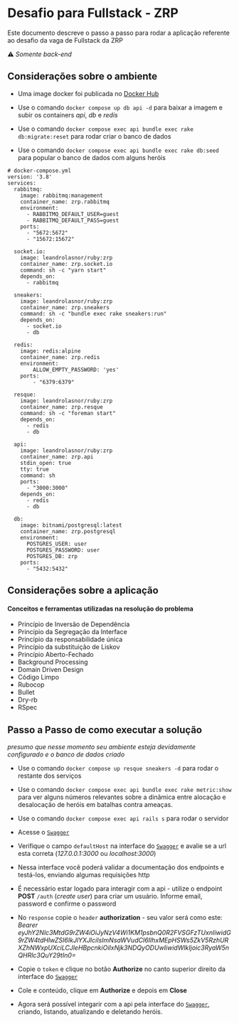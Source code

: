 # Desafio para Fullstack - ZRP

Este documento descreve o passo a passo para rodar a aplicação referente ao desafio da vaga de Fullstack da ZRP

:warning: _Somente back-end_

## Considerações sobre o ambiente

* Uma image docker foi publicada no [Docker Hub](https://hub.docker.com/layers/leandrolasnor/ruby/zrp/images/sha256-460c2139ac4b20ba8cb49d29bc4866b9292207ce12cc4d192a57234824d1f34a?context=repo)

* Use o comando `docker compose up db api -d` para baixar a imagem e subir os containers _api_, _db_ e _redis_
* Use o comando `docker compose exec api bundle exec rake db:migrate:reset` para rodar criar o banco de dados
* Use o comando `docker compose exec api bundle exec rake db:seed` para popular o banco de dados com alguns heróis

```
# docker-compose.yml
version: '3.8'
services:
  rabbitmq:
    image: rabbitmq:management
    container_name: zrp.rabbitmq
    environment:
      - RABBITMQ_DEFAULT_USER=guest
      - RABBITMQ_DEFAULT_PASS=guest
    ports:
      - "5672:5672"
      - "15672:15672"

  socket.io:
    image: leandrolasnor/ruby:zrp
    container_name: zrp.socket.io
    command: sh -c "yarn start"
    depends_on:
      - rabbitmq

  sneakers:
    image: leandrolasnor/ruby:zrp
    container_name: zrp.sneakers
    command: sh -c "bundle exec rake sneakers:run"
    depends_on:
      - socket.io
      - db

  redis:
    image: redis:alpine
    container_name: zrp.redis
    environment:
        ALLOW_EMPTY_PASSWORD: 'yes'
    ports:
        - "6379:6379"

  resque:
    image: leandrolasnor/ruby:zrp
    container_name: zrp.resque
    command: sh -c "foreman start"
    depends_on:
      - redis
      - db

  api:
    image: leandrolasnor/ruby:zrp
    container_name: zrp.api
    stdin_open: true
    tty: true
    command: sh
    ports:
      - "3000:3000"
    depends_on:
      - redis
      - db

  db:
    image: bitnami/postgresql:latest
    container_name: zrp.postgresql
    environment:
      POSTGRES_USER: user
      POSTGRES_PASSWORD: user
      POSTGRES_DB: zrp
    ports:
      - "5432:5432"

```

## Considerações sobre a aplicação

#### Conceitos e ferramentas utilizadas na resolução do problema
* Princípio de Inversão de Dependência
* Princípio da Segregação da Interface
* Princípio da responsabilidade única
* Princípio da substituição de Liskov
* Princípio Aberto-Fechado
* Background Processing
* Domain Driven Design
* Código Limpo
* Rubocop
* Bullet
* Dry-rb
* RSpec

## Passo a Passo de como executar a solução

_presumo que nesse momento seu ambiente esteja devidamente configurado e o banco de dados criado_

* Use o comando `docker compose up resque sneakers -d` para rodar o restante dos serviços
* Use o comando `docker compose exec api bundle exec rake metric:show` para ver alguns números relevantes sobre a dinâmica entre alocação e desalocação de heróis em batalhas contra ameaças.
* Use o comando `docker compose exec api rails s` para rodar o servidor
* Acesse o [`Swagger`](http://127.0.0.1:3000/api-docs)
* Verifique o campo `defaultHost` na interface do [`Swagger`](http://localhost:3000/api-docs) e avalie se a url esta correta (_127.0.0.1:3000_ ou _localhost:3000_)

* Nessa interface você poderá validar a documentação dos endpoints e testá-los, enviando algumas requisições http
* É necessário estar logado para interagir com a api - utilize o endpoint **POST** `/auth` (_create user_) para criar um usuário. Informe email, password e confirme o password
* No `response` copie o `header` **authorization** - seu valor será como este: *Bearer eyJhY2Nlc3MtdG9rZW4iOiJyNzV4Wi1KM1psbnQ0R2FVSGFzTUxnIiwidG9rZW4tdHlwZSI6IkJlYXJlciIsImNsaWVudCI6IlhxMEpHSWs5ZkV5RzhURXZhNWxpUXciLCJleHBpcnkiOiIxNjk3NDQyODUwIiwidWlkIjoic3RyaW5nQHRlc3QuY29tIn0=*
* Copie o `token` e clique no botão **Authorize** no canto superior direito da interface do [`Swagger`](http://127.0.0.1:3000/api-docs)
* Cole e conteúdo, clique em **Authorize** e depois em **Close**
* Agora será possível integarir com a api pela interface do [`Swagger`](http://localhost:3000/api-docs), criando, listando, atualizando e deletando heróis.
